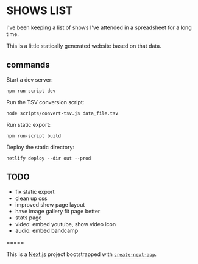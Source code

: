 # SHOWS LIST

I've been keeping a list of shows I've attended in a spreadsheet for a long time.

This is a little statically generated website based on that data.

## commands
Start a dev server:
```
npm run-script dev
```

Run the TSV conversion script:
```
node scripts/convert-tsv.js data_file.tsv
```

Run static export:
```
npm run-script build
```

Deploy the static directory:
```
netlify deploy --dir out --prod
```

## TODO
- fix static export
- clean up css
- improved show page layout
- have image gallery fit page better
- stats page
- video: embed youtube, show video icon
- audio: embed bandcamp


=====

This is a [Next.js](https://nextjs.org/) project bootstrapped with [`create-next-app`](https://github.com/vercel/next.js/tree/canary/packages/create-next-app).